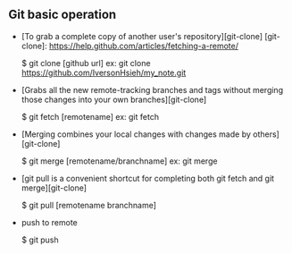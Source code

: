 Git basic operation
------------------------------------
- [To grab a complete copy of another user's repository][git-clone]
[git-clone]: https://help.github.com/articles/fetching-a-remote/

    $ git clone [github url]
    ex: git clone https://github.com/IversonHsieh/my_note.git

- [Grabs all the new remote-tracking branches and tags without merging those changes into your own branches][git-clone]

    $ git fetch [remotename]
    ex: git fetch

- [Merging combines your local changes with changes made by others][git-clone]

    $ git merge [remotename/branchname]
    ex: git merge

- [git pull is a convenient shortcut for completing both git fetch and git merge][git-clone]

    $ git pull [remotename branchname]

- push to remote

    $ git push

